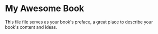 # My Awesome Book 

This file file serves as your book's preface, a great place to describe your book's content and ideas.

